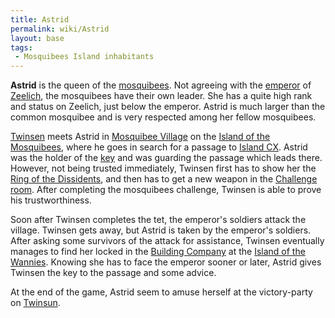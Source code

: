 ```yaml
---
title: Astrid
permalink: wiki/Astrid
layout: base
tags:
 - Mosquibees Island inhabitants
---
```


**Astrid** is the queen of the [mosquibees](mosquibee "wikilink"). Not
agreeing with the [emperor](emperor "wikilink") of
[Zeelich](Zeelich "wikilink"), the mosquibees have their own leader. She
has a quite high rank and status on Zeelich, just below the emperor.
Astrid is much larger than the common mosquibee and is very respected
among her fellow mosquibees.

[Twinsen](Twinsen "wikilink") meets Astrid in [Mosquibee
Village](Mosquibee_Village "wikilink") on the [Island of the
Mosquibees](Island_of_the_Mosquibees "wikilink"), where he goes in
search for a passage to [Island CX](Island_CX "wikilink"). Astrid was
the holder of the [key](Key_to_the_Passage_to_CX "wikilink") and was
guarding the passage which leads there. However, not being trusted
immediately, Twinsen first has to show her the [Ring of the
Dissidents](Ring_of_the_Dissidents "wikilink"), and then has to get a
new weapon in the [Challenge room](Challenge_room "wikilink"). After
completing the mosquibees challenge, Twinsen is able to prove his
trustworthiness.

Soon after Twinsen completes the tet, the emperor's soldiers attack the
village. Twinsen gets away, but Astrid is taken by the emperor's
soldiers. After asking some survivors of the attack for assistance,
Twinsen eventually manages to find her locked in the [Building
Company](Building_Company "wikilink") at the [Island of the
Wannies](Island_of_the_Wannies "wikilink"). Knowing she has to face the
emperor sooner or later, Astrid gives Twinsen the key to the passage and
some advice.

At the end of the game, Astrid seem to amuse herself at the
victory-party on [Twinsun](Twinsun "wikilink").
